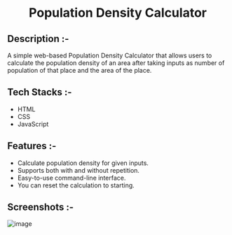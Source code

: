 # <p align="center">Population Density Calculator</div>

## Description :-

A simple web-based Population Density Calculator that allows users to calculate the population density of an area after taking inputs as number of population of that place and the area of the place.

## Tech Stacks :-

- HTML
- CSS
- JavaScript

## Features :-

- Calculate population density for given inputs.
- Supports both with and without repetition.
- Easy-to-use command-line interface.
- You can reset the calculation to starting.

## Screenshots :-

![image](https://github.com/Rakesh9100/CalcDiverse/assets/73993775/8aaf669f-73e1-44a0-8bc9-8b54d946423e)